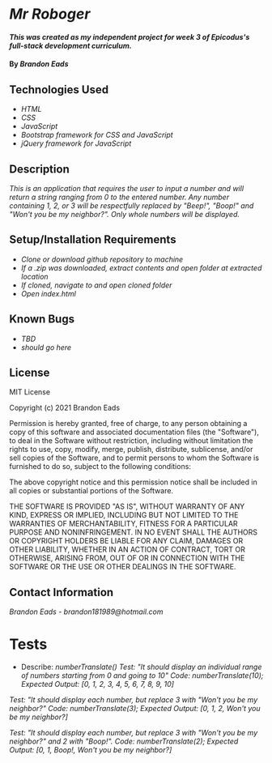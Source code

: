 # _Mr Roboger_

#### _This was created as my independent project for week 3 of Epicodus's full-stack development curriculum._

#### By _**Brandon Eads**_

## Technologies Used

* _HTML_
* _CSS_
* _JavaScript_
* _Bootstrap framework for CSS and JavaScript_
* _jQuery framework for JavaScript_

## Description

_This is an application that requires the user to input a number and will return a string ranging from 0 to the entered number. Any number containing 1, 2, or 3 will be respectfully replaced by "Beep!", "Boop!" and "Won't you be my neighbor?". Only whole numbers will be displayed._

## Setup/Installation Requirements

* _Clone or download github repository to machine_
* _If a .zip was downloaded, extract contents and open folder at extracted location_
* _If cloned, navigate to and open cloned folder_
* _Open index.html_

## Known Bugs

* _TBD_
* _should go here_

## License

MIT License

Copyright (c) 2021 Brandon Eads

Permission is hereby granted, free of charge, to any person obtaining a copy
of this software and associated documentation files (the "Software"), to deal
in the Software without restriction, including without limitation the rights
to use, copy, modify, merge, publish, distribute, sublicense, and/or sell
copies of the Software, and to permit persons to whom the Software is
furnished to do so, subject to the following conditions:

The above copyright notice and this permission notice shall be included in all
copies or substantial portions of the Software.

THE SOFTWARE IS PROVIDED "AS IS", WITHOUT WARRANTY OF ANY KIND, EXPRESS OR
IMPLIED, INCLUDING BUT NOT LIMITED TO THE WARRANTIES OF MERCHANTABILITY,
FITNESS FOR A PARTICULAR PURPOSE AND NONINFRINGEMENT. IN NO EVENT SHALL THE
AUTHORS OR COPYRIGHT HOLDERS BE LIABLE FOR ANY CLAIM, DAMAGES OR OTHER
LIABILITY, WHETHER IN AN ACTION OF CONTRACT, TORT OR OTHERWISE, ARISING FROM,
OUT OF OR IN CONNECTION WITH THE SOFTWARE OR THE USE OR OTHER DEALINGS IN THE
SOFTWARE.

## Contact Information

_Brandon Eads - brandon181989@hotmail.com_

# Tests

* Describe: _numberTranslate()_
_Test: "It should display an individual range of numbers starting from 0 and going to 10"_
_Code: numberTranslate(10);_
_Expected Output: [0, 1, 2, 3, 4, 5, 6, 7, 8, 9, 10]_

_Test: "It should display each number, but replace 3 with "Won't you be my neighbor?"_
_Code: numberTranslate(3);_
_Expected Output: [0, 1, 2, Won't you be my neighbor?]_

_Test: "It should display each number, but replace 3 with "Won't you be my neighbor?" and 2 with "Boop!"._
_Code: numberTranslate(2);_
_Expected Output: [0, 1, Boop!, Won't you be my neighbor?]_



